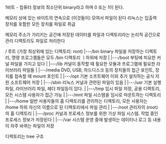 1비트 - 컴퓨터 정보의 최소단위 binary라고 하며
0 또는 1이 된다.


메모리 상에 있는 바이트의 연속으로 (이것들이) 모여서 파일이 된다
리눅스는 입출력 장치를 포함한 모든 장치를 파일로 취급


메모리 주소가 가리키는 공간에 저장된 데이터를 파일과 디렉토리라는 논리적 공간으로 관리
디렉토리도 파일로 처리한다



/ 루트 (가장 최상위에 있는 디렉토리: root)
|---/bin    binary 파일을 저장하는 디렉토리, 명령 프로그램들은 모두 /bin 디렉토리 ㅣ하위에 저장
|
|---/boot   부팅에 피요한 커널 파일을 가지고 있다
|
|---/lib    커널이 동작할 때 필요한 모듈과 프로그램에 필요한 라이브러리 파일들
|
|---/media  DVD, USB, 하드디스크 등의 장치들의 접근 포인트, 장치를 접속할 때 mount 포인트
|
|---/opt    기본 소프트웨어 이외 추가 설치하는 공식 지원 소프트웨어 저장
|
|---/sbin   리눅스 커널과 관련된 파일이 있음
|
|---/usr    기본 실행 파일, 라이브러리 파일, 헤더 파일등이 있다.
|
|---/tmp    임시 파일 저장, 공용 디렉토리, 모든 시스템 사용자가 접근 가능
|
|---/mnt    파일 시스템을 임시로 마운트하는 디렉토리
|
|---/home   일반 사용자들의 홈 디렉토리를 관리하는 디렉토리, 모든 사용자는 /home 하위 자신의 이름으로 된 디렉토리에서 파일 관리
|
|---/root   관리자의 (root)의 홈 디렉토리
|
|---/proc   커널과 프로세스 정보를 위한 가상 파일 시스템. 작업 중인 프로세스 정보가 저장된다
|
|---/var    시스템 운영 중에 발생하는 데이터나 로그 등 내용이 자주 바뀌는 파일이 저장


디렉토리는 tree 구조

